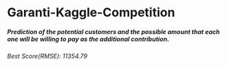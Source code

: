# Garanti-Kaggle-Competition

#####  Prediction of the potential customers and the possible amount that each one will be willing to pay as the additional contribution.

###### Best Score(RMSE): 11354.79

